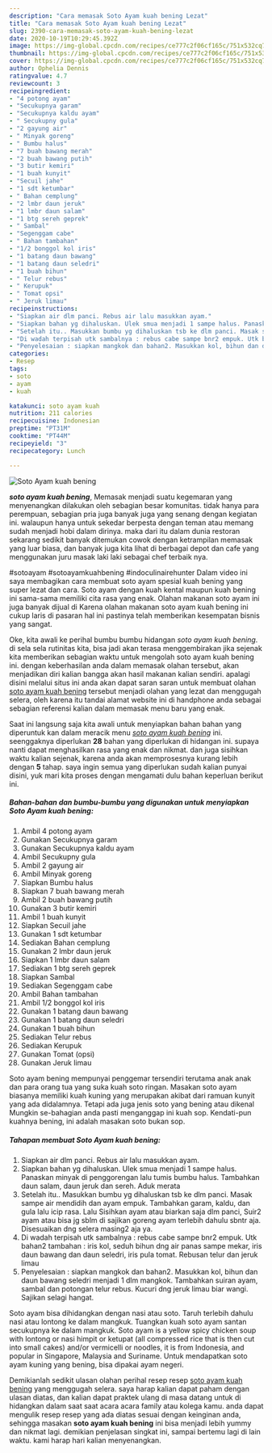 ```yaml
---
description: "Cara memasak Soto Ayam kuah bening Lezat"
title: "Cara memasak Soto Ayam kuah bening Lezat"
slug: 2390-cara-memasak-soto-ayam-kuah-bening-lezat
date: 2020-10-19T10:29:45.392Z
image: https://img-global.cpcdn.com/recipes/ce777c2f06cf165c/751x532cq70/soto-ayam-kuah-bening-foto-resep-utama.jpg
thumbnail: https://img-global.cpcdn.com/recipes/ce777c2f06cf165c/751x532cq70/soto-ayam-kuah-bening-foto-resep-utama.jpg
cover: https://img-global.cpcdn.com/recipes/ce777c2f06cf165c/751x532cq70/soto-ayam-kuah-bening-foto-resep-utama.jpg
author: Ophelia Dennis
ratingvalue: 4.7
reviewcount: 3
recipeingredient:
- "4 potong ayam"
- "Secukupnya garam"
- "Secukupnya kaldu ayam"
- " Secukupny gula"
- "2 gayung air"
- " Minyak goreng"
- " Bumbu halus"
- "7 buah bawang merah"
- "2 buah bawang putih"
- "3 butir kemiri"
- "1 buah kunyit"
- "Secuil jahe"
- "1 sdt ketumbar"
- " Bahan cemplung"
- "2 lmbr daun jeruk"
- "1 lmbr daun salam"
- "1 btg sereh geprek"
- " Sambal"
- "Segenggam cabe"
- " Bahan tambahan"
- "1/2 bonggol kol iris"
- "1 batang daun bawang"
- "1 batang daun seledri"
- "1 buah bihun"
- " Telur rebus"
- " Kerupuk"
- " Tomat opsi"
- " Jeruk limau"
recipeinstructions:
- "Siapkan air dlm panci. Rebus air lalu masukkan ayam."
- "Siapkan bahan yg dihaluskan. Ulek smua menjadi 1 sampe halus. Panaskan minyak di penggorengan lalu tumis bumbu halus. Tambahkan daun salam, daun jeruk dan sereh. Aduk merata"
- "Setelah itu.. Masukkan bumbu yg dihaluskan tsb ke dlm panci. Masak sampe air mendidih dan ayam empuk. Tambahkan garam, kaldu, dan gula lalu icip rasa. Lalu Sisihkan ayam atau biarkan saja dlm panci, Suir2 ayam atau bisa jg sblm di sajikan goreng ayam terlebih dahulu sbntr aja. Disesuaikan dng selera masing2 aja ya."
- "Di wadah terpisah utk sambalnya : rebus cabe sampe bnr2 empuk. Utk bahan2 tambahan : iris kol, seduh bihun dng air panas sampe mekar, iris daun bawang dan daun seledri, iris pula tomat. Rebusan telur dan jeruk limau"
- "Penyelesaian : siapkan mangkok dan bahan2. Masukkan kol, bihun dan daun bawang seledri menjadi 1 dlm mangkok. Tambahkan suiran ayam, sambal dan potongan telur rebus. Kucuri dng jeruk limau biar wangi. Sajikan selagi hangat."
categories:
- Resep
tags:
- soto
- ayam
- kuah

katakunci: soto ayam kuah 
nutrition: 211 calories
recipecuisine: Indonesian
preptime: "PT31M"
cooktime: "PT44M"
recipeyield: "3"
recipecategory: Lunch

---
```



![Soto Ayam kuah bening](https://img-global.cpcdn.com/recipes/ce777c2f06cf165c/751x532cq70/soto-ayam-kuah-bening-foto-resep-utama.jpg)

<b><i>soto ayam kuah bening</i></b>, Memasak menjadi suatu kegemaran yang menyenangkan dilakukan oleh sebagian besar komunitas. tidak hanya para perempuan, sebagian pria juga banyak juga yang senang dengan kegiatan ini. walaupun hanya untuk sekedar berpesta dengan teman atau memang sudah menjadi hobi dalam dirinya. maka dari itu dalam dunia restoran sekarang sedikit banyak ditemukan cowok dengan ketrampilan memasak yang luar biasa, dan banyak juga kita lihat di berbagai depot dan cafe yang menggunakan juru masak laki laki sebagai chef terbaik nya.

#sotoayam #sotoayamkuahbening #indoculinairehunter Dalam video ini saya membagikan cara membuat soto ayam spesial kuah bening yang super lezat dan cara. Soto ayam dengan kuah kental maupun kuah bening ini sama-sama memiliki cita rasa yang enak. Olahan makanan soto ayam ini juga banyak dijual di Karena olahan makanan soto ayam kuah bening ini cukup laris di pasaran hal ini pastinya telah memberikan kesempatan bisnis yang sangat.

Oke, kita awali ke perihal bumbu bumbu hidangan <i>soto ayam kuah bening</i>. di sela sela rutinitas kita, bisa jadi akan terasa menggembirakan jika sejenak kita memberikan sebagian waktu untuk mengolah soto ayam kuah bening ini. dengan keberhasilan anda dalam memasak olahan tersebut, akan menjadikan diri kalian bangga akan hasil makanan kalian sendiri. apalagi disini melalui situs ini anda akan dapat saran saran untuk membuat olahan <u>soto ayam kuah bening</u> tersebut menjadi olahan yang lezat dan menggugah selera, oleh karena itu tandai alamat website ini di handphone anda sebagai sebagian referensi kalian dalam memasak menu baru yang enak.


Saat ini langsung saja kita awali untuk menyiapkan bahan bahan yang diperuntuk kan dalam meracik menu <u><i>soto ayam kuah bening</i></u> ini. seenggaknya diperlukan <b>28</b> bahan yang diperlukan di hidangan ini. supaya nanti dapat menghasilkan rasa yang enak dan nikmat. dan juga sisihkan waktu kalian sejenak, karena anda akan memprosesnya kurang lebih dengan <b>5</b> tahap. saya ingin semua yang diperlukan sudah kalian punyai disini, yuk mari kita proses dengan mengamati dulu bahan keperluan berikut ini.

<!--inarticleads1-->

##### Bahan-bahan dan bumbu-bumbu yang digunakan untuk menyiapkan Soto Ayam kuah bening:

1. Ambil 4 potong ayam
1. Gunakan Secukupnya garam
1. Gunakan Secukupnya kaldu ayam
1. Ambil  Secukupny gula
1. Ambil 2 gayung air
1. Ambil  Minyak goreng
1. Siapkan  Bumbu halus
1. Siapkan 7 buah bawang merah
1. Ambil 2 buah bawang putih
1. Gunakan 3 butir kemiri
1. Ambil 1 buah kunyit
1. Siapkan Secuil jahe
1. Gunakan 1 sdt ketumbar
1. Sediakan  Bahan cemplung
1. Gunakan 2 lmbr daun jeruk
1. Siapkan 1 lmbr daun salam
1. Sediakan 1 btg sereh geprek
1. Siapkan  Sambal
1. Sediakan Segenggam cabe
1. Ambil  Bahan tambahan
1. Ambil 1/2 bonggol kol iris
1. Gunakan 1 batang daun bawang
1. Gunakan 1 batang daun seledri
1. Gunakan 1 buah bihun
1. Sediakan  Telur rebus
1. Sediakan  Kerupuk
1. Gunakan  Tomat (opsi)
1. Gunakan  Jeruk limau


Soto ayam bening mempunyai penggemar tersendiri terutama anak anak dan para orang tua yang suka kuah soto ringan. Masakan soto ayam biasanya memiliki kuah kuning yang merupakan akibat dari ramuan kunyit yang ada didalamnya. Tetapi ada juga jenis soto yang bening atau dikenal Mungkin se-bahagian anda pasti menganggap ini kuah sop. Kendati-pun kuahnya bening, ini adalah masakan soto bukan sop. 

<!--inarticleads2-->

##### Tahapan membuat Soto Ayam kuah bening:

1. Siapkan air dlm panci. Rebus air lalu masukkan ayam.
1. Siapkan bahan yg dihaluskan. Ulek smua menjadi 1 sampe halus. Panaskan minyak di penggorengan lalu tumis bumbu halus. Tambahkan daun salam, daun jeruk dan sereh. Aduk merata
1. Setelah itu.. Masukkan bumbu yg dihaluskan tsb ke dlm panci. Masak sampe air mendidih dan ayam empuk. Tambahkan garam, kaldu, dan gula lalu icip rasa. Lalu Sisihkan ayam atau biarkan saja dlm panci, Suir2 ayam atau bisa jg sblm di sajikan goreng ayam terlebih dahulu sbntr aja. Disesuaikan dng selera masing2 aja ya.
1. Di wadah terpisah utk sambalnya : rebus cabe sampe bnr2 empuk. Utk bahan2 tambahan : iris kol, seduh bihun dng air panas sampe mekar, iris daun bawang dan daun seledri, iris pula tomat. Rebusan telur dan jeruk limau
1. Penyelesaian : siapkan mangkok dan bahan2. Masukkan kol, bihun dan daun bawang seledri menjadi 1 dlm mangkok. Tambahkan suiran ayam, sambal dan potongan telur rebus. Kucuri dng jeruk limau biar wangi. Sajikan selagi hangat.


Soto ayam bisa dihidangkan dengan nasi atau soto. Taruh terlebih dahulu nasi atau lontong ke dalam mangkuk. Tuangkan kuah soto ayam santan secukupnya ke dalam mangkuk. Soto ayam is a yellow spicy chicken soup with lontong or nasi himpit or ketupat (all compressed rice that is then cut into small cakes) and/or vermicelli or noodles, it is from Indonesia, and popular in Singapore, Malaysia and Suriname. Untuk mendapatkan soto ayam kuning yang bening, bisa dipakai ayam negeri. 

Demikianlah sedikit ulasan olahan perihal resep resep <u>soto ayam kuah bening</u> yang menggugah selera. saya harap kalian dapat paham dengan ulasan diatas, dan kalian dapat praktek ulang di masa datang untuk di hidangkan dalam saat saat acara acara family atau kolega kamu. anda dapat mengulik resep resep yang ada diatas sesuai dengan keinginan anda, sehingga masakan <b>soto ayam kuah bening</b> ini bisa menjadi lebih yummy dan nikmat lagi. demikian penjelasan singkat ini, sampai bertemu lagi di lain waktu. kami harap hari kalian menyenangkan.

